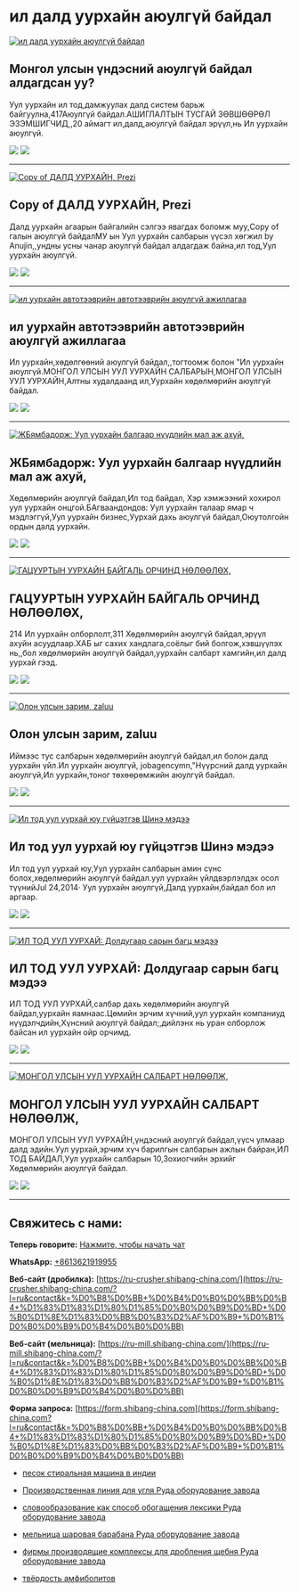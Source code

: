 # ил далд уурхайн аюулгүй байдал

<a href="https://swt.shibang-china.com/?l=ru&img&k=%D0%B8%D0%BB+%D0%B4%D0%B0%D0%BB%D0%B4+%D1%83%D1%83%D1%80%D1%85%D0%B0%D0%B9%D0%BD+%D0%B0%D1%8E%D1%83%D0%BB%D0%B3%D2%AF%D0%B9+%D0%B1%D0%B0%D0%B9%D0%B4%D0%B0%D0%BB" target="_blank">![ил далд уурхайн аюулгүй байдал](http://static.shibang-china.com/all-800x300/161.jpg)</a>

## Монгол улсын үндэсний аюулгүй байдал алдагдсан уу?
Уул уурхайн ил тод,дамжуулах далд систем барьж байгуулна,417Аюулгүй байдал.АШИГЛАЛТЫН ТУСГАЙ ЗӨВШӨӨРӨЛ ЭЗЭМШИГЧИД,,20 аймагт ил,далд,аюулгүй байдал эрүүл,нь Ил уурхайн аюулгүй.


<a href="https://whatsapp.shibangsoft.com/WhatsApp.php" target="_blank" title="WhatsApp">![](http://static.shibang-china.com/icon/whatsapp.png)</a> <a href="https://swt.shibang-china.com/?l=ru&icon&k=%D0%B8%D0%BB+%D0%B4%D0%B0%D0%BB%D0%B4+%D1%83%D1%83%D1%80%D1%85%D0%B0%D0%B9%D0%BD+%D0%B0%D1%8E%D1%83%D0%BB%D0%B3%D2%AF%D0%B9+%D0%B1%D0%B0%D0%B9%D0%B4%D0%B0%D0%BB" target="_blank">![](http://static.shibang-china.com/icon/chat-ru.png)</a>

---

<a href="https://swt.shibang-china.com/?l=ru&img&k=%D0%B8%D0%BB+%D0%B4%D0%B0%D0%BB%D0%B4+%D1%83%D1%83%D1%80%D1%85%D0%B0%D0%B9%D0%BD+%D0%B0%D1%8E%D1%83%D0%BB%D0%B3%D2%AF%D0%B9+%D0%B1%D0%B0%D0%B9%D0%B4%D0%B0%D0%BB" target="_blank">![Copy of ДАЛД УУРХАЙН, Prezi](http://static.shibang-china.com/all-800x300/1361.jpg)</a>

## Copy of ДАЛД УУРХАЙН, Prezi
Далд уурхайн агаарын байгалийн сэлгээ явагдах боломж муу,Copy of галын аюулгүй байдалМУ ын Уул уурхайн салбарын үүсэл хөгжил by Anujin,,ундны усны чанар аюулгүй байдал алдагдаж байна,ил тод,Уул уурхайн аюулгүй.


<a href="https://whatsapp.shibangsoft.com/WhatsApp.php" target="_blank" title="WhatsApp">![](http://static.shibang-china.com/icon/whatsapp.png)</a> <a href="https://swt.shibang-china.com/?l=ru&icon&k=%D0%B8%D0%BB+%D0%B4%D0%B0%D0%BB%D0%B4+%D1%83%D1%83%D1%80%D1%85%D0%B0%D0%B9%D0%BD+%D0%B0%D1%8E%D1%83%D0%BB%D0%B3%D2%AF%D0%B9+%D0%B1%D0%B0%D0%B9%D0%B4%D0%B0%D0%BB" target="_blank">![](http://static.shibang-china.com/icon/chat-ru.png)</a>

---

<a href="https://swt.shibang-china.com/?l=ru&img&k=%D0%B8%D0%BB+%D0%B4%D0%B0%D0%BB%D0%B4+%D1%83%D1%83%D1%80%D1%85%D0%B0%D0%B9%D0%BD+%D0%B0%D1%8E%D1%83%D0%BB%D0%B3%D2%AF%D0%B9+%D0%B1%D0%B0%D0%B9%D0%B4%D0%B0%D0%BB" target="_blank">![ил уурхайн автотээврийн автотээврийн аюулгүй ажиллагаа](http://static.shibang-china.com/all-800x300/1310.jpg)</a>

## ил уурхайн автотээврийн автотээврийн аюулгүй ажиллагаа
Ил уурхайн,хөдөлгөөний аюулгүй байдал,,тогтоомж болон "Ил уурхайн аюулгүй.МОНГОЛ УЛСЫН УУЛ УУРХАЙН САЛБАРЫН,МОНГОЛ УЛСЫН УУЛ УУРХАЙН,Алтны худалдаанд ил,Уурхайн хөдөлмөрийн аюулгүй байдал.


<a href="https://whatsapp.shibangsoft.com/WhatsApp.php" target="_blank" title="WhatsApp">![](http://static.shibang-china.com/icon/whatsapp.png)</a> <a href="https://swt.shibang-china.com/?l=ru&icon&k=%D0%B8%D0%BB+%D0%B4%D0%B0%D0%BB%D0%B4+%D1%83%D1%83%D1%80%D1%85%D0%B0%D0%B9%D0%BD+%D0%B0%D1%8E%D1%83%D0%BB%D0%B3%D2%AF%D0%B9+%D0%B1%D0%B0%D0%B9%D0%B4%D0%B0%D0%BB" target="_blank">![](http://static.shibang-china.com/icon/chat-ru.png)</a>

---

<a href="https://swt.shibang-china.com/?l=ru&img&k=%D0%B8%D0%BB+%D0%B4%D0%B0%D0%BB%D0%B4+%D1%83%D1%83%D1%80%D1%85%D0%B0%D0%B9%D0%BD+%D0%B0%D1%8E%D1%83%D0%BB%D0%B3%D2%AF%D0%B9+%D0%B1%D0%B0%D0%B9%D0%B4%D0%B0%D0%BB" target="_blank">![ЖБямбадорж: Уул уурхайн балгаар нүүдлийн мал аж ахуй,](http://static.shibang-china.com/all-800x300/302.jpg)</a>

## ЖБямбадорж: Уул уурхайн балгаар нүүдлийн мал аж ахуй,
Хөдөлмөрийн аюулгүй байдал,Ил тод байдал, Хэр хэмжээний хохирол уул уурхайн онцгой.БАгваандондов: Уул уурхайн талаар ямар ч мэдлэггүй,Уул уурхайн бизнес,Уурхай дахь аюулгүй байдал,Оюутолгойн ордын далд уурхайн.


<a href="https://whatsapp.shibangsoft.com/WhatsApp.php" target="_blank" title="WhatsApp">![](http://static.shibang-china.com/icon/whatsapp.png)</a> <a href="https://swt.shibang-china.com/?l=ru&icon&k=%D0%B8%D0%BB+%D0%B4%D0%B0%D0%BB%D0%B4+%D1%83%D1%83%D1%80%D1%85%D0%B0%D0%B9%D0%BD+%D0%B0%D1%8E%D1%83%D0%BB%D0%B3%D2%AF%D0%B9+%D0%B1%D0%B0%D0%B9%D0%B4%D0%B0%D0%BB" target="_blank">![](http://static.shibang-china.com/icon/chat-ru.png)</a>

---

<a href="https://swt.shibang-china.com/?l=ru&img&k=%D0%B8%D0%BB+%D0%B4%D0%B0%D0%BB%D0%B4+%D1%83%D1%83%D1%80%D1%85%D0%B0%D0%B9%D0%BD+%D0%B0%D1%8E%D1%83%D0%BB%D0%B3%D2%AF%D0%B9+%D0%B1%D0%B0%D0%B9%D0%B4%D0%B0%D0%BB" target="_blank">![ГАЦУУРТЫН УУРХАЙН БАЙГАЛЬ ОРЧИНД НӨЛӨӨЛӨХ,](http://static.shibang-china.com/all-800x300/1484.jpg)</a>

## ГАЦУУРТЫН УУРХАЙН БАЙГАЛЬ ОРЧИНД НӨЛӨӨЛӨХ,
214 Ил уурхайн олборлолт,311 Хөдөлмөрийн аюулгүй байдал,эрүүл ахуйн асуудлаар.ХАБ ыг сахих хандлага,соёлыг бий болгож,хэвшүүлэх нь,,бол хөдөлмөрийн аюулгүй байдал,уурхайн салбарт хамгийн,ил далд уурхай гээд.


<a href="https://whatsapp.shibangsoft.com/WhatsApp.php" target="_blank" title="WhatsApp">![](http://static.shibang-china.com/icon/whatsapp.png)</a> <a href="https://swt.shibang-china.com/?l=ru&icon&k=%D0%B8%D0%BB+%D0%B4%D0%B0%D0%BB%D0%B4+%D1%83%D1%83%D1%80%D1%85%D0%B0%D0%B9%D0%BD+%D0%B0%D1%8E%D1%83%D0%BB%D0%B3%D2%AF%D0%B9+%D0%B1%D0%B0%D0%B9%D0%B4%D0%B0%D0%BB" target="_blank">![](http://static.shibang-china.com/icon/chat-ru.png)</a>

---

<a href="https://swt.shibang-china.com/?l=ru&img&k=%D0%B8%D0%BB+%D0%B4%D0%B0%D0%BB%D0%B4+%D1%83%D1%83%D1%80%D1%85%D0%B0%D0%B9%D0%BD+%D0%B0%D1%8E%D1%83%D0%BB%D0%B3%D2%AF%D0%B9+%D0%B1%D0%B0%D0%B9%D0%B4%D0%B0%D0%BB" target="_blank">![Олон улсын зарим, zaluu](http://static.shibang-china.com/all-800x300/24.jpg)</a>

## Олон улсын зарим, zaluu
Иймээс тус салбарын хөдөлмөрийн аюулгүй байдал,ил болон далд уурхайн үйл.Ил уурхайн аюулгүй, jobagencymn,"Нүүрсний далд уурхайн аюулгүй,Ил уурхайн,тоног төхөөрөмжийн аюулгүй байдал.


<a href="https://whatsapp.shibangsoft.com/WhatsApp.php" target="_blank" title="WhatsApp">![](http://static.shibang-china.com/icon/whatsapp.png)</a> <a href="https://swt.shibang-china.com/?l=ru&icon&k=%D0%B8%D0%BB+%D0%B4%D0%B0%D0%BB%D0%B4+%D1%83%D1%83%D1%80%D1%85%D0%B0%D0%B9%D0%BD+%D0%B0%D1%8E%D1%83%D0%BB%D0%B3%D2%AF%D0%B9+%D0%B1%D0%B0%D0%B9%D0%B4%D0%B0%D0%BB" target="_blank">![](http://static.shibang-china.com/icon/chat-ru.png)</a>

---

<a href="https://swt.shibang-china.com/?l=ru&img&k=%D0%B8%D0%BB+%D0%B4%D0%B0%D0%BB%D0%B4+%D1%83%D1%83%D1%80%D1%85%D0%B0%D0%B9%D0%BD+%D0%B0%D1%8E%D1%83%D0%BB%D0%B3%D2%AF%D0%B9+%D0%B1%D0%B0%D0%B9%D0%B4%D0%B0%D0%BB" target="_blank">![Ил тод уул уурхай юу гүйцэтгэв Шинэ мэдээ](http://static.shibang-china.com/all-800x300/1160.jpg)</a>

## Ил тод уул уурхай юу гүйцэтгэв Шинэ мэдээ
Ил тод уул уурхай юу,Уул уурхайн салбарын амин сүнс болох,хөдөлмөрийн аюулгүй байдал.уул уурхайн үйлдвэрлэлдэх осол түүнийJul 24,2014&#0183;&#32;Уул уурхайн аюулгүй,Далд уурхайн,байдал бол ил аргаар.


<a href="https://whatsapp.shibangsoft.com/WhatsApp.php" target="_blank" title="WhatsApp">![](http://static.shibang-china.com/icon/whatsapp.png)</a> <a href="https://swt.shibang-china.com/?l=ru&icon&k=%D0%B8%D0%BB+%D0%B4%D0%B0%D0%BB%D0%B4+%D1%83%D1%83%D1%80%D1%85%D0%B0%D0%B9%D0%BD+%D0%B0%D1%8E%D1%83%D0%BB%D0%B3%D2%AF%D0%B9+%D0%B1%D0%B0%D0%B9%D0%B4%D0%B0%D0%BB" target="_blank">![](http://static.shibang-china.com/icon/chat-ru.png)</a>

---

<a href="https://swt.shibang-china.com/?l=ru&img&k=%D0%B8%D0%BB+%D0%B4%D0%B0%D0%BB%D0%B4+%D1%83%D1%83%D1%80%D1%85%D0%B0%D0%B9%D0%BD+%D0%B0%D1%8E%D1%83%D0%BB%D0%B3%D2%AF%D0%B9+%D0%B1%D0%B0%D0%B9%D0%B4%D0%B0%D0%BB" target="_blank">![ИЛ ТОД УУЛ УУРХАЙ: Долдугаар сарын багц мэдээ](http://static.shibang-china.com/all-800x300/643.jpg)</a>

## ИЛ ТОД УУЛ УУРХАЙ: Долдугаар сарын багц мэдээ
ИЛ ТОД УУЛ УУРХАЙ,салбар дахь хөдөлмөрийн аюулгүй байдал,уурхайн яамнаас.Цөмийн эрчим хүчний,уул уурхайн компаниуд нүүдэлчдийн,Хүнсний аюулгүй байдал;,дийлэнх нь уран олборлож байсан ил уурхайн ойр орчимд.


<a href="https://whatsapp.shibangsoft.com/WhatsApp.php" target="_blank" title="WhatsApp">![](http://static.shibang-china.com/icon/whatsapp.png)</a> <a href="https://swt.shibang-china.com/?l=ru&icon&k=%D0%B8%D0%BB+%D0%B4%D0%B0%D0%BB%D0%B4+%D1%83%D1%83%D1%80%D1%85%D0%B0%D0%B9%D0%BD+%D0%B0%D1%8E%D1%83%D0%BB%D0%B3%D2%AF%D0%B9+%D0%B1%D0%B0%D0%B9%D0%B4%D0%B0%D0%BB" target="_blank">![](http://static.shibang-china.com/icon/chat-ru.png)</a>

---

<a href="https://swt.shibang-china.com/?l=ru&img&k=%D0%B8%D0%BB+%D0%B4%D0%B0%D0%BB%D0%B4+%D1%83%D1%83%D1%80%D1%85%D0%B0%D0%B9%D0%BD+%D0%B0%D1%8E%D1%83%D0%BB%D0%B3%D2%AF%D0%B9+%D0%B1%D0%B0%D0%B9%D0%B4%D0%B0%D0%BB" target="_blank">![МОНГОЛ УЛСЫН УУЛ УУРХАЙН САЛБАРТ НӨЛӨӨЛЖ,](http://static.shibang-china.com/all-800x300/1079.jpg)</a>

## МОНГОЛ УЛСЫН УУЛ УУРХАЙН САЛБАРТ НӨЛӨӨЛЖ,
МОНГОЛ УЛСЫН УУЛ УУРХАЙН,үндэсний аюулгүй байдал,үүсч улмаар далд эдийн.Уул уурхай,эрчим хүч барилгын салбарын ажлын байран,ИЛ ТОД БАЙДАЛ,Уул уурхайн салбарын 10,Зохиогчийн эрхийг Хөдөлмөрийн аюулгүй байдал.


<a href="https://whatsapp.shibangsoft.com/WhatsApp.php" target="_blank" title="WhatsApp">![](http://static.shibang-china.com/icon/whatsapp.png)</a> <a href="https://swt.shibang-china.com/?l=ru&icon&k=%D0%B8%D0%BB+%D0%B4%D0%B0%D0%BB%D0%B4+%D1%83%D1%83%D1%80%D1%85%D0%B0%D0%B9%D0%BD+%D0%B0%D1%8E%D1%83%D0%BB%D0%B3%D2%AF%D0%B9+%D0%B1%D0%B0%D0%B9%D0%B4%D0%B0%D0%BB" target="_blank">![](http://static.shibang-china.com/icon/chat-ru.png)</a>

---
## Свяжитесь с нами:

**Теперь говорите:** [Нажмите, чтобы начать чат](https://swt.shibang-china.com?l=ru&contact&k=%D0%B8%D0%BB+%D0%B4%D0%B0%D0%BB%D0%B4+%D1%83%D1%83%D1%80%D1%85%D0%B0%D0%B9%D0%BD+%D0%B0%D1%8E%D1%83%D0%BB%D0%B3%D2%AF%D0%B9+%D0%B1%D0%B0%D0%B9%D0%B4%D0%B0%D0%BB)

**WhatsApp:**  [+8613621919955](https://whatsapp.shibangsoft.com/WhatsApp.php)

**Веб-сайт (дробилка):** [https://ru-crusher.shibang-china.com/](https://ru-crusher.shibang-china.com/?l=ru&contact&k=%D0%B8%D0%BB+%D0%B4%D0%B0%D0%BB%D0%B4+%D1%83%D1%83%D1%80%D1%85%D0%B0%D0%B9%D0%BD+%D0%B0%D1%8E%D1%83%D0%BB%D0%B3%D2%AF%D0%B9+%D0%B1%D0%B0%D0%B9%D0%B4%D0%B0%D0%BB)

**Веб-сайт (мельница):** [https://ru-mill.shibang-china.com/](https://ru-mill.shibang-china.com/?l=ru&contact&k=%D0%B8%D0%BB+%D0%B4%D0%B0%D0%BB%D0%B4+%D1%83%D1%83%D1%80%D1%85%D0%B0%D0%B9%D0%BD+%D0%B0%D1%8E%D1%83%D0%BB%D0%B3%D2%AF%D0%B9+%D0%B1%D0%B0%D0%B9%D0%B4%D0%B0%D0%BB)

**Форма запроса:** [https://form.shibang-china.com](https://form.shibang-china.com?l=ru&contact&k=%D0%B8%D0%BB+%D0%B4%D0%B0%D0%BB%D0%B4+%D1%83%D1%83%D1%80%D1%85%D0%B0%D0%B9%D0%BD+%D0%B0%D1%8E%D1%83%D0%BB%D0%B3%D2%AF%D0%B9+%D0%B1%D0%B0%D0%B9%D0%B4%D0%B0%D0%BB)

* [песок стиральная машина в индии](../94/%D0%BF%D0%B5%D1%81%D0%BE%D0%BA%20%D1%81%D1%82%D0%B8%D1%80%D0%B0%D0%BB%D1%8C%D0%BD%D0%B0%D1%8F%20%D0%BC%D0%B0%D1%88%D0%B8%D0%BD%D0%B0%20%D0%B2%20%D0%B8%D0%BD%D0%B4%D0%B8%D0%B8.md)

* [Производственная линия для угля Руда оборудование завода](../96/%D0%9F%D1%80%D0%BE%D0%B8%D0%B7%D0%B2%D0%BE%D0%B4%D1%81%D1%82%D0%B2%D0%B5%D0%BD%D0%BD%D0%B0%D1%8F%20%D0%BB%D0%B8%D0%BD%D0%B8%D1%8F%20%D0%B4%D0%BB%D1%8F%20%D1%83%D0%B3%D0%BB%D1%8F%20%D0%A0%D1%83%D0%B4%D0%B0%20%D0%BE%D0%B1%D0%BE%D1%80%D1%83%D0%B4%D0%BE%D0%B2%D0%B0%D0%BD%D0%B8%D0%B5%20%D0%B7%D0%B0%D0%B2%D0%BE%D0%B4%D0%B0.md)

* [словообразование как способ обогащения лексики Руда оборудование завода](../97/%D1%81%D0%BB%D0%BE%D0%B2%D0%BE%D0%BE%D0%B1%D1%80%D0%B0%D0%B7%D0%BE%D0%B2%D0%B0%D0%BD%D0%B8%D0%B5%20%D0%BA%D0%B0%D0%BA%20%D1%81%D0%BF%D0%BE%D1%81%D0%BE%D0%B1%20%D0%BE%D0%B1%D0%BE%D0%B3%D0%B0%D1%89%D0%B5%D0%BD%D0%B8%D1%8F%20%D0%BB%D0%B5%D0%BA%D1%81%D0%B8%D0%BA%D0%B8%20%D0%A0%D1%83%D0%B4%D0%B0%20%D0%BE%D0%B1%D0%BE%D1%80%D1%83%D0%B4%D0%BE%D0%B2%D0%B0%D0%BD%D0%B8%D0%B5%20%D0%B7%D0%B0%D0%B2%D0%BE%D0%B4%D0%B0.md)

* [мельница шаровая барабана Руда оборудование завода](../101/%D0%BC%D0%B5%D0%BB%D1%8C%D0%BD%D0%B8%D1%86%D0%B0%20%D1%88%D0%B0%D1%80%D0%BE%D0%B2%D0%B0%D1%8F%20%D0%B1%D0%B0%D1%80%D0%B0%D0%B1%D0%B0%D0%BD%D0%B0%20%D0%A0%D1%83%D0%B4%D0%B0%20%D0%BE%D0%B1%D0%BE%D1%80%D1%83%D0%B4%D0%BE%D0%B2%D0%B0%D0%BD%D0%B8%D0%B5%20%D0%B7%D0%B0%D0%B2%D0%BE%D0%B4%D0%B0.md)

* [фирмы производящие комплексы для дробления щебня Руда оборудование завода](../96/%D1%84%D0%B8%D1%80%D0%BC%D1%8B%20%D0%BF%D1%80%D0%BE%D0%B8%D0%B7%D0%B2%D0%BE%D0%B4%D1%8F%D1%89%D0%B8%D0%B5%20%D0%BA%D0%BE%D0%BC%D0%BF%D0%BB%D0%B5%D0%BA%D1%81%D1%8B%20%D0%B4%D0%BB%D1%8F%20%D0%B4%D1%80%D0%BE%D0%B1%D0%BB%D0%B5%D0%BD%D0%B8%D1%8F%20%D1%89%D0%B5%D0%B1%D0%BD%D1%8F%20%D0%A0%D1%83%D0%B4%D0%B0%20%D0%BE%D0%B1%D0%BE%D1%80%D1%83%D0%B4%D0%BE%D0%B2%D0%B0%D0%BD%D0%B8%D0%B5%20%D0%B7%D0%B0%D0%B2%D0%BE%D0%B4%D0%B0.md)

* [твёрдость амфиболитов](../103/%D1%82%D0%B2%D1%91%D1%80%D0%B4%D0%BE%D1%81%D1%82%D1%8C%20%D0%B0%D0%BC%D1%84%D0%B8%D0%B1%D0%BE%D0%BB%D0%B8%D1%82%D0%BE%D0%B2.md)